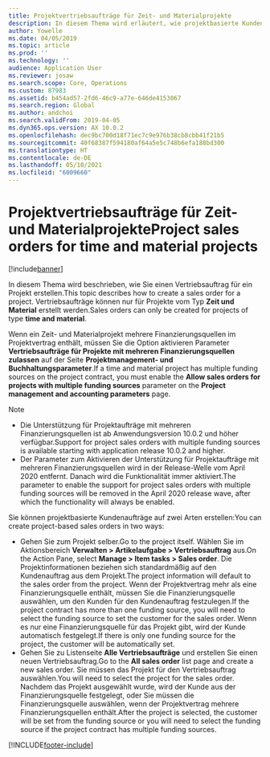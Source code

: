 ```yaml
---
title: Projektvertriebsaufträge für Zeit- und Materialprojekte
description: In diesem Thema wird erläutert, wie projektbasierte Kundenaufträge für Zeit- und Materialprojekte erstellt werden.
author: Yowelle
ms.date: 04/05/2019
ms.topic: article
ms.prod: ''
ms.technology: ''
audience: Application User
ms.reviewer: josaw
ms.search.scope: Core, Operations
ms.custom: 87983
ms.assetid: b454ad57-2fd6-46c9-a77e-646de4153067
ms.search.region: Global
ms.author: andchoi
ms.search.validFrom: 2019-04-05
ms.dyn365.ops.version: AX 10.0.2
ms.openlocfilehash: dec9bc700d18f71ec7c9e976b38cb8cbb41f21b5
ms.sourcegitcommit: 40f68387f594180af64a5e5c748b6efa188bd300
ms.translationtype: HT
ms.contentlocale: de-DE
ms.lasthandoff: 05/10/2021
ms.locfileid: "6009660"
---
```

# <a name="project-sales-orders-for-time-and-material-projects"></a><span data-ttu-id="a45e0-103">Projektvertriebsaufträge für Zeit- und Materialprojekte</span><span class="sxs-lookup"><span data-stu-id="a45e0-103">Project sales orders for time and material projects</span></span>

[!include[banner](../includes/banner.md)]

<span data-ttu-id="a45e0-104">In diesem Thema wird beschrieben, wie Sie einen Vertriebsauftrag für ein Projekt erstellen.</span><span class="sxs-lookup"><span data-stu-id="a45e0-104">This topic describes how to create a sales order for a project.</span></span> <span data-ttu-id="a45e0-105">Vertriebsaufträge können nur für Projekte vom Typ **Zeit und Material** erstellt werden.</span><span class="sxs-lookup"><span data-stu-id="a45e0-105">Sales orders can only be created for projects of type **time and material**.</span></span>

<span data-ttu-id="a45e0-106">Wenn ein Zeit- und Materialprojekt mehrere Finanzierungsquellen im Projektvertrag enthält, müssen Sie die Option aktivieren Parameter **Vertriebsaufträge für Projekte mit mehreren Finanzierungsquellen zulassen** auf der Seite **Projektmanagement- und Buchhaltungsparameter**.</span><span class="sxs-lookup"><span data-stu-id="a45e0-106">If a time and material project has multiple funding sources on the project contract, you must enable the **Allow sales orders for projects with multiple funding sources** parameter on the **Project management and accounting parameters** page.</span></span> 

> [!NOTE]
> - <span data-ttu-id="a45e0-107">Die Unterstützung für Projektaufträge mit mehreren Finanzierungsquellen ist ab Anwendungsversion 10.0.2 und höher verfügbar.</span><span class="sxs-lookup"><span data-stu-id="a45e0-107">Support for project sales orders with multiple funding sources is available starting with application release 10.0.2 and higher.</span></span>
> - <span data-ttu-id="a45e0-108">Der Parameter zum Aktivieren der Unterstützung für Projektaufträge mit mehreren Finanzierungsquellen wird in der Release-Welle vom April 2020 entfernt. Danach wird die Funktionalität immer aktiviert.</span><span class="sxs-lookup"><span data-stu-id="a45e0-108">The parameter to enable the support for project sales orders with multiple funding sources will be removed in the April 2020 release wave, after which the functionality will always be enabled.</span></span>

<span data-ttu-id="a45e0-109">Sie können projektbasierte Kundenaufträge auf zwei Arten erstellen:</span><span class="sxs-lookup"><span data-stu-id="a45e0-109">You can create project-based sales orders in two ways:</span></span>

- <span data-ttu-id="a45e0-110">Gehen Sie zum Projekt selber.</span><span class="sxs-lookup"><span data-stu-id="a45e0-110">Go to the project itself.</span></span> <span data-ttu-id="a45e0-111">Wählen Sie im Aktionsbereich **Verwalten > Artikelaufgabe > Vertriebsauftrag** aus.</span><span class="sxs-lookup"><span data-stu-id="a45e0-111">On the Action Pane, select **Manage > Item tasks > Sales order**.</span></span> <span data-ttu-id="a45e0-112">Die Projektinformationen beziehen sich standardmäßig auf den Kundenauftrag aus dem Projekt.</span><span class="sxs-lookup"><span data-stu-id="a45e0-112">The project information will default to the sales order from the project.</span></span> <span data-ttu-id="a45e0-113">Wenn der Projektvertrag mehr als eine Finanzierungsquelle enthält, müssen Sie die Finanzierungsquelle auswählen, um den Kunden für den Kundenauftrag festzulegen.</span><span class="sxs-lookup"><span data-stu-id="a45e0-113">If the project contract has more than one funding source, you will need to select the funding source to set the customer for the sales order.</span></span> <span data-ttu-id="a45e0-114">Wenn es nur eine Finanzierungsquelle für das Projekt gibt, wird der Kunde automatisch festgelegt.</span><span class="sxs-lookup"><span data-stu-id="a45e0-114">If there is only one funding source for the project, the customer will be automatically set.</span></span>
- <span data-ttu-id="a45e0-115">Gehen Sie zu Listenseite **Alle Vertriebsaufträge** und erstellen Sie einen neuen Vertriebsauftrag.</span><span class="sxs-lookup"><span data-stu-id="a45e0-115">Go to the **All sales order** list page and create a new sales order.</span></span> <span data-ttu-id="a45e0-116">Sie müssen das Projekt für den Vertriebsauftrag auswählen.</span><span class="sxs-lookup"><span data-stu-id="a45e0-116">You will need to select the project for the sales order.</span></span> <span data-ttu-id="a45e0-117">Nachdem das Projekt ausgewählt wurde, wird der Kunde aus der Finanzierungsquelle festgelegt, oder Sie müssen die Finanzierungsquelle auswählen, wenn der Projektvertrag mehrere Finanzierungsquellen enthält.</span><span class="sxs-lookup"><span data-stu-id="a45e0-117">After the project is selected, the customer will be set from the funding source or you will need to select the funding source if the project contract has multiple funding sources.</span></span>



[!INCLUDE[footer-include](../includes/footer-banner.md)]